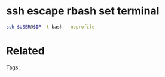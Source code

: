 # ssh escape rbash set terminal
```bash
ssh $USER@$IP -t bash --noprofile
```

# Related


Tags:

    
